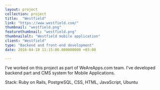 ```yaml
---
layout: project
collection: project
title:  "Westfield"
link: "https://www.westfield.com/"
thumbnail: "westfield.png"
featurethumbnail: "westfield.png"
thumbnailalt: "Westfield mobile application"
client: "Westfield"
type: "Backend and front-end development"
date: 2016-04-10 11:15:00.000000000 +03:00

---
```

I’ve worked on this project as part of WeAreApps.com team. 
I’ve developed backend part and CMS system for Mobile Applications.

Stack: Ruby on Rails, PostgreSQL, CSS, HTML, JavaScript, Ubuntu